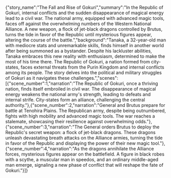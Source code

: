 {"story_name":"The Fall and Rise of Gokuri","summary":"In the Republic of Gokuri, internal conflicts and the sudden disappearance of magical energy lead to a civil war. The national army, equipped with advanced magic tools, faces off against the overwhelming numbers of the Western National Alliance. A new weapon, a flock of jet-black dragons controlled by Brutus, turns the tide in favor of the Republic until mysterious figures appear, altering the course of the battle.","background":"Tanaka, a 32-year-old man with mediocre stats and unremarkable skills, finds himself in another world after being summoned as a bystander. Despite his lackluster abilities, Tanaka embraces this new reality with enthusiasm, determined to make the most of his time there. The Republic of Gokuri, a nation formed from city-states, faces external threats from the Purin Kingdom and internal conflicts among its people. The story delves into the political and military struggles of Gokuri as it navigates these challenges.","scenes":[{"scene_number":1,"narration":"The Republic of Gokuri, once a thriving nation, finds itself embroiled in civil war. The disappearance of magical energy weakens the national army's strength, leading to defeats and internal strife. City-states form an alliance, challenging the central authority."},{"scene_number":2,"narration":"General and Brutus prepare for battle at Tenohira Plains. The Republican army, despite being outnumbered, fights with high mobility and advanced magic tools. The war reaches a stalemate, showcasing their resilience against overwhelming odds."},{"scene_number":3,"narration":"The General orders Brutus to deploy the Republic's secret weapon: a flock of jet-black dragons. These dragons unleash devastating breath attacks on the Alliance armies, turning the tide in favor of the Republic and displaying the power of their new magic tool."},{"scene_number":4,"narration":"As the dragons annihilate the Alliance forces, mysterious figures appear on the battlefield. A figure in black robes with a scythe, a muscular man in speedos, and an ordinary middle-aged man emerge, signaling a new phase of conflict that will reshape the fate of Gokuri."}]}